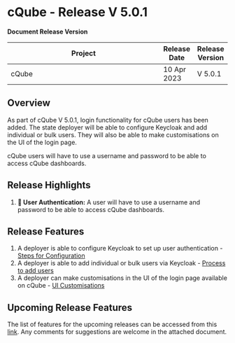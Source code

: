 # cQube - Release V 5.0.1

**Document Release Version**

<table><thead><tr><th width="527.3333333333333">Project</th><th>Release Date</th><th>Release Version</th></tr></thead><tbody><tr><td>cQube</td><td>10 Apr 2023</td><td>V 5.0.1</td></tr></tbody></table>

## Overview

As part of cQube V 5.0.1, login functionality for cQube users has been added. The state deployer will be able to configure Keycloak and add individual or bulk users. They will also be able to make customisations on the UI of the login page.&#x20;

cQube users will have to use a username and password to be able to access cQube dashboards.

## Release Highlights

1. **🔐 User Authentication:** A user will have to use a username and password to be able to access cQube dashboards.

## Release Features

1. A deployer is able to configure Keycloak to set up user authentication - [Steps for Configuration](../user-authentication/configuring-keycloak.md)
2. A deployer is able to add individual or bulk users via Keycloak - [Process to add users](../user-authentication/adding-users.md)
3. A deployer can make customisations in the UI of the login page available on cQube - [UI Customisations](../user-authentication/ui-customisations.md)

## Upcoming Release Features

The list of features for the upcoming releases can be accessed from this [link](https://docs.google.com/spreadsheets/d/1e8b\_kLCfD0Oce9Jek4nrpBFQRk-IJOKgYy5GOnFs8Ho/edit#gid=1589485385). Any comments for suggestions are welcome in the attached document.

